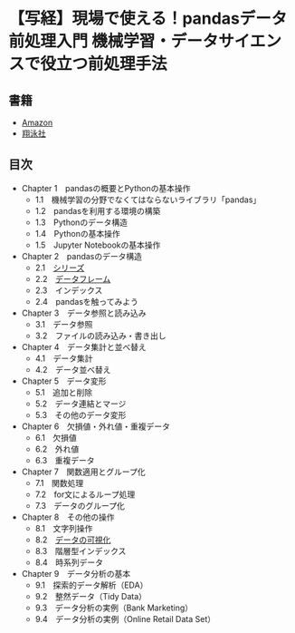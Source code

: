 # 【写経】現場で使える！pandasデータ前処理入門 機械学習・データサイエンスで役立つ前処理手法

## 書籍

* [Amazon](https://www.amazon.co.jp/dp/4798160679)
* [翔泳社](https://www.shoeisha.co.jp/book/detail/9784798160672)

## 目次

* Chapter 1　pandasの概要とPythonの基本操作
  * 1.1　機械学習の分野でなくてはならないライブラリ「pandas」
  * 1.2　pandasを利用する環境の構築
  * 1.3　Pythonのデータ構造
  * 1.4　Pythonの基本操作
  * 1.5　Jupyter Notebookの基本操作
* Chapter 2　pandasのデータ構造
  * 2.1　[シリーズ](./jupyter/pandas_2_1.ipynb)
  * 2.2　[データフレーム](./jupyter/pandas_2_2.ipynb)
  * 2.3　インデックス
  * 2.4　pandasを触ってみよう
* Chapter 3　データ参照と読み込み
  * 3.1　データ参照
  * 3.2　ファイルの読み込み・書き出し
* Chapter 4　データ集計と並べ替え
  * 4.1　データ集計
  * 4.2　データ並べ替え
* Chapter 5　データ変形
  * 5.1　追加と削除
  * 5.2　データ連結とマージ
  * 5.3　その他のデータ変形
* Chapter 6　欠損値・外れ値・重複データ
  * 6.1　欠損値
  * 6.2　外れ値
  * 6.3　重複データ
* Chapter 7　関数適用とグループ化
  * 7.1　関数処理
  * 7.2　for文によるループ処理
  * 7.3　データのグループ化
* Chapter 8　その他の操作
  * 8.1　文字列操作
  * 8.2　[データの可視化](./jupyter/pandas_8_2.ipynb)
  * 8.3　階層型インデックス
  * 8.4　時系列データ
* Chapter 9　データ分析の基本
  * 9.1　探索的データ解析（EDA）
  * 9.2　整然データ（Tidy Data）
  * 9.3　データ分析の実例（Bank Marketing）
  * 9.4　データ分析の実例（Online Retail Data Set）

